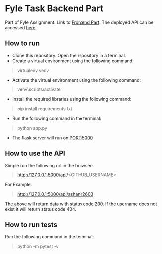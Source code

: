 # Fyle Task Backend Part
Part of Fyle Assignment.
Link to [Frontend Part](https://github.com/ashank2603/fyle-task-frontend).
The deployed API can be accessed [here](https://fyle-github.onrender.com/).

## How to run

 - Clone this repository. Open the repository in a terminal.
 - Create a virtual environment using the following command:

> virtualenv venv
- Activate the virtual environment using the following command:
> venv\scripts\activate

 - Install the required libraries using the following command:

> pip install requirements.txt
 - Run the following command in the terminal:
> 
> python app.py

 - The flask server will run on [PORT:5000](http://127.0.0.1:5000/)

## How to use the API

Simple run the following url in the browser:

> http://127.0.0.1:5000/api/<GITHUB_USERNAME>

For Example:
> http://127.0.0.1:5000/api/ashank2603

The above will return data with status code 200.
If the username does not exist it will return status code 404.

## How to run tests
Run the following command in the terminal:

> python -m pytest -v
